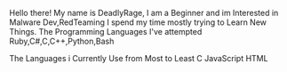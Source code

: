 Hello there! My name is DeadlyRage, I am a Beginner and im Interested in Malware Dev,RedTeaming
I spend my time mostly trying to Learn New Things.
The Programming Languages I've attempted
Ruby,C#,C,C++,Python,Bash

The Languages i Currently Use from Most to Least
C
JavaScript
HTML

<!---
DeadlyyRage/DeadlyyRage is a ✨ special ✨ repository because its `README.md` (this file) appears on your GitHub profile.
You can click the Preview link to take a look at your changes.
--->
